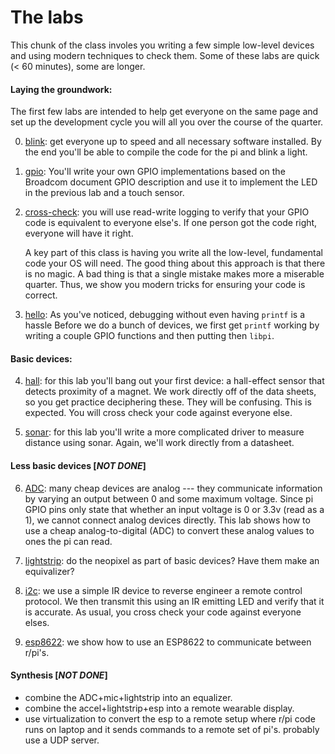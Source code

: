 # The labs

This chunk of the class involes you writing a few simple low-level
devices and using modern techniques to check them.  Some of these labs
are quick (< 60 minutes), some are longer.

#### Laying the groundwork:

  The first few labs are intended to help get everyone on the same page and set up the
  development cycle you will all you over the course of the quarter.

  0. [blink](0-blink/): get everyone up to speed and all necessary
     software installed.  By the end you'll be able to compile the code
     for the pi and blink a light.

  1. [gpio](1-gpio/): You'll write your own
     GPIO implementations based on the Broadcom document GPIO description
     and use it to implement the LED in the previous lab and a touch
     sensor.

  2. [cross-check](2-cross-check/): you will use read-write logging
     to verify that your GPIO code is equivalent to everyone else's.
     If one person got the code right, everyone will have it right.

     A key part of this class is having you write all the low-level,
     fundamental code your OS will need.  The good thing about this
     approach is that there is no magic.  A bad thing is that a single
     mistake makes more a miserable quarter.  Thus, we show you modern
     tricks for ensuring your code is correct.

  3. [hello](3-hello/): As you've noticed, debugging without even having
     `printf` is a hassle   Before we do a bunch of devices, we first
     get `printf` working by writing a couple GPIO functions and then
     putting then `libpi`.

#### Basic devices:

  4. [hall](4-hall-effect/):  for this lab you'll bang out your first
     device: a hall-effect sensor that detects proximity of a magnet.
     We work directly off of the data sheets, so you get practice
     deciphering these.    They will be confusing.  This is expected.
     You will cross check your code against everyone else.

  5. [sonar](5-sonar/): for this lab you'll write a more complicated
     driver to measure distance using sonar.  Again, we'll work directly
     from a datasheet.

#### Less basic devices [***NOT DONE***]

  6. [ADC](7-adc/): many cheap devices are analog --- they communicate
     information by varying an output between 0 and some maximum voltage.
     Since pi GPIO pins only state that whether an input voltage is 0
     or 3.3v (read as a 1), we cannot connect analog devices directly.
     This lab shows how to use a cheap analog-to-digital (ADC) to convert
     these analog values to ones the pi can read.

  7. [lightstrip](6-ws2812b/): do the neopixel as part of basic devices?
     Have them make an equivalizer?

  8. [i2c](5-ir/): we use a simple IR device to reverse engineer a remote
     control protocol.    We then transmit this using an IR emitting LED
     and verify that it is accurate.  As usual, you cross check your code
     against everyone elses.
 
  9. [esp8622](8-esp): we show how to use an ESP8622 to communicate
     between r/pi's.

#### Synthesis [***NOT DONE***]
  - combine the ADC+mic+lightstrip into an equalizer.
  - combine the accel+lightstrip+esp into a remote wearable display.
  - use virtualization to convert the esp to a remote setup where r/pi code runs on 
    laptop and it sends commands to a remote set of pi's.  probably use a UDP server.
